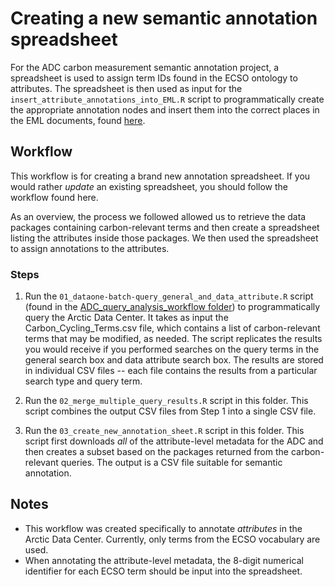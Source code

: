 # Creating a new semantic annotation spreadsheet

For the ADC carbon measurement semantic annotation project, a spreadsheet is used to assign term IDs found in the ECSO ontology to attributes. The spreadsheet is then used as input for the `insert_attribute_annotations_into_EML.R` script to programmatically create the appropriate annotation nodes and insert them into the correct places in the EML documents, found [here](https://github.nceas.ucsb.edu/stevenchong/adc-controlled-voc/tree/master/semantic_annotations/insert_semantic_annotations).

## Workflow
This workflow is for creating a brand new annotation spreadsheet. If you would rather *update* an existing spreadsheet, you should follow the workflow found here.

As an overview, the process we followed allowed us to retrieve the data packages containing carbon-relevant terms and then create a spreadsheet listing the attributes inside those packages. We then used the spreadsheet to assign annotations to the attributes.

### Steps
1) Run the `01_dataone-batch-query_general_and_data_attribute.R` script (found in the [ADC_query_analysis_workflow folder](https://github.nceas.ucsb.edu/NCEAS/adc-controlled-voc/tree/master/ADC_queries/ADC_query_analysis_workflow)) to programmatically query the Arctic Data Center. It takes as input the Carbon_Cycling_Terms.csv file, which contains a list of carbon-relevant terms that may be modified, as needed. The script replicates the results you would receive if you performed searches on the query terms in the general search box and data attribute search box. The results are stored in individual CSV files -- each file contains the results from a particular search type and query term.

2) Run the `02_merge_multiple_query_results.R` script in this folder. This script combines the output CSV files from Step 1 into a single CSV file.

3) Run the `03_create_new_annotation_sheet.R` script in this folder. This script first downloads *all* of the attribute-level metadata for the ADC and then creates a subset based on the packages returned from the carbon-relevant queries. The output is a CSV file suitable for semantic annotation.

## Notes
- This workflow was created specifically to annotate *attributes* in the Arctic Data Center. Currently, only terms from the ECSO vocabulary are used.
- When annotating the attribute-level metadata, the 8-digit numerical identifier for each ECSO term should be input into the spreadsheet.

